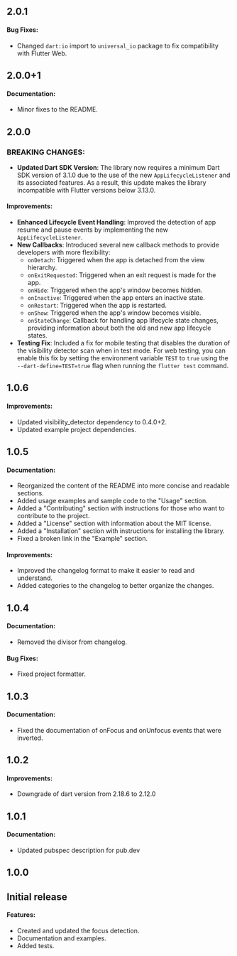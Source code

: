 ## 2.0.1

#### Bug Fixes:
- Changed `dart:io` import to `universal_io` package to fix compatibility with Flutter Web.

## 2.0.0+1

#### Documentation:
- Minor fixes to the README.

## 2.0.0

### BREAKING CHANGES:
- **Updated Dart SDK Version**: The library now requires a minimum Dart SDK version of 3.1.0 due to the use of the new `AppLifecycleListener` and its associated features. As a result, this update makes the library incompatible with Flutter versions below 3.13.0.

#### Improvements:
- **Enhanced Lifecycle Event Handling**: Improved the detection of app resume and pause events by implementing the new `AppLifecycleListener`.
- **New Callbacks**: Introduced several new callback methods to provide developers with more flexibility:
    - `onDetach`: Triggered when the app is detached from the view hierarchy.
    - `onExitRequested`: Triggered when an exit request is made for the app.
    - `onHide`: Triggered when the app's window becomes hidden.
    - `onInactive`: Triggered when the app enters an inactive state.
    - `onRestart`: Triggered when the app is restarted.
    - `onShow`: Triggered when the app's window becomes visible.
    - `onStateChange`: Callback for handling app lifecycle state changes, providing information about both the old and new app lifecycle states.
- **Testing Fix**: Included a fix for mobile testing that disables the duration of the visibility detector scan when in test mode. For web testing, you can enable this fix by setting the environment variable `TEST` to `true` using the `--dart-define=TEST=true` flag when running the `flutter test` command.

## 1.0.6

#### Improvements:
- Updated visibility_detector dependency to 0.4.0+2.
- Updated example project dependencies.

## 1.0.5

#### Documentation:
- Reorganized the content of the README into more concise and readable sections.
- Added usage examples and sample code to the "Usage" section.
- Added a "Contributing" section with instructions for those who want to contribute to the project.
- Added a "License" section with information about the MIT license.
- Added a "Installation" section with instructions for installing the library.
- Fixed a broken link in the "Example" section.

#### Improvements:
- Improved the changelog format to make it easier to read and understand.
- Added categories to the changelog to better organize the changes.

## 1.0.4

#### Documentation:
- Removed the divisor from changelog.

#### Bug Fixes:
- Fixed project formatter.

## 1.0.3

#### Documentation:
- Fixed the documentation of onFocus and onUnfocus events that were inverted.

## 1.0.2

#### Improvements:
- Downgrade of dart version from 2.18.6 to 2.12.0

## 1.0.1

#### Documentation:
- Updated pubspec description for pub.dev

## 1.0.0

## Initial release

#### Features:
- Created and updated the focus detection.
- Documentation and examples.
- Added tests.
